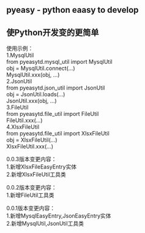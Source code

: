 ## pyeasy - python eaasy to develop  
## 使Python开发变的更简单
使用示例：  
1.MysqlUtil  
from pyeasytd.mysql_util import MysqlUtil  
obj = MysqlUtil.connect(...)  
MysqlUtil.xxx(obj, ...)  
2.JsonUtil  
from pyeasytd.json_util import JsonUtil  
obj = JsonUtil.loads(...)  
JsonUtil.xxx(obj, ...)  
3.FileUtil  
from pyeasytd.file_util import FileUtil  
FileUtil.xxx(...)  
4.XlsxFileUtil  
from pyeasytd.file_util import XlsxFileUtil  
obj = XlsxFileUtil(...)  
XlsxFileUtil.xxx(...)  

0.0.3版本变更内容：  
1.新增XlsxFileEasyEntry实体  
2.新增XlsxFileUtil工具类  

0.0.2版本变更内容：  
1.新增FileUtil工具类  

0.0.1版本变更内容：  
1.新增MysqlEasyEntry,JsonEasyEntry实体  
2.新增MysqlUtil,JsonUtil工具类  